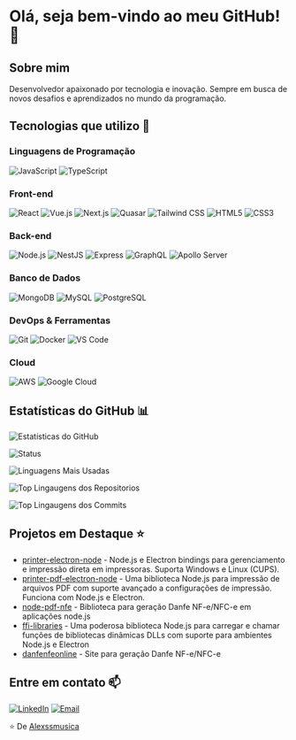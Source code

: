 # Olá, seja bem-vindo ao meu GitHub! 👋

## Sobre mim
Desenvolvedor apaixonado por tecnologia e inovação. Sempre em busca de novos desafios e aprendizados no mundo da programação.

## Tecnologias que utilizo 🚀

### Linguagens de Programação
![JavaScript](https://img.shields.io/badge/-JavaScript-F7DF1E?style=flat-square&logo=javascript&logoColor=black)
![TypeScript](https://img.shields.io/badge/-TypeScript-3178C6?style=flat-square&logo=typescript&logoColor=white)

### Front-end
![React](https://img.shields.io/badge/-React-61DAFB?style=flat-square&logo=react&logoColor=black)
![Vue.js](https://img.shields.io/badge/-Vue.js-4FC08D?style=flat-square&logo=vue.js&logoColor=white)
![Next.js](https://img.shields.io/badge/-Next.js-000000?style=flat-square&logo=next.js&logoColor=white)
![Quasar](https://img.shields.io/badge/-Quasar-1976D2?style=flat-square&logo=quasar&logoColor=white)
![Tailwind CSS](https://img.shields.io/badge/-Tailwind%20CSS-38B2AC?style=flat-square&logo=tailwind-css&logoColor=white)
![HTML5](https://img.shields.io/badge/-HTML5-E34F26?style=flat-square&logo=html5&logoColor=white)
![CSS3](https://img.shields.io/badge/-CSS3-1572B6?style=flat-square&logo=css3&logoColor=white)

### Back-end
![Node.js](https://img.shields.io/badge/-Node.js-339933?style=flat-square&logo=node.js&logoColor=white)
![NestJS](https://img.shields.io/badge/-NestJS-E0234E?style=flat-square&logo=nestjs&logoColor=white)
![Express](https://img.shields.io/badge/-Express-000000?style=flat-square&logo=express&logoColor=white)
![GraphQL](https://img.shields.io/badge/-GraphQL-E10098?style=flat-square&logo=graphql&logoColor=white)
![Apollo Server](https://img.shields.io/badge/-Apollo%20Server-311C87?style=flat-square&logo=apollo-graphql&logoColor=white)

### Banco de Dados
![MongoDB](https://img.shields.io/badge/-MongoDB-47A248?style=flat-square&logo=mongodb&logoColor=white)
![MySQL](https://img.shields.io/badge/-MySQL-4479A1?style=flat-square&logo=mysql&logoColor=white)
![PostgreSQL](https://img.shields.io/badge/-PostgreSQL-336791?style=flat-square&logo=postgresql&logoColor=white)

### DevOps & Ferramentas
![Git](https://img.shields.io/badge/-Git-F05032?style=flat-square&logo=git&logoColor=white)
![Docker](https://img.shields.io/badge/-Docker-2496ED?style=flat-square&logo=docker&logoColor=white)
![VS Code](https://img.shields.io/badge/-VS%20Code-007ACC?style=flat-square&logo=visual-studio-code&logoColor=white)

### Cloud
![AWS](https://img.shields.io/badge/-AWS-232F3E?style=flat-square&logo=amazon-aws&logoColor=white)
![Google Cloud](https://img.shields.io/badge/-Google%20Cloud-4285F4?style=flat-square&logo=google-cloud&logoColor=white)

## Estatísticas do GitHub 📊
![Estatísticas do GitHub](https://github-profile-summary-cards.vercel.app/api/cards/profile-details?username=Alexssmusica&theme=nord_dark)

![Status](https://github-profile-summary-cards.vercel.app/api/cards/stats?username=Alexssmusica&theme=nord_dark)

![Linguagens Mais Usadas](https://github-readme-stats.vercel.app/api/top-langs/?username=Alexssmusica&layout=compact&theme=dracula)

![Top Lingaugens dos Repositorios](https://github-profile-summary-cards.vercel.app/api/cards/repos-per-language?username=Alexssmusica&theme=nord_dark)

![Top Lingaugens dos Commits](https://github-profile-summary-cards.vercel.app/api/cards/most-commit-language?username=Alexssmusica&theme=nord_dark)

## Projetos em Destaque ⭐
- [printer-electron-node](https://github.com/Alexssmusica/printer-electron-node) - Node.js e Electron bindings para gerenciamento e impressão direta em impressoras. Suporta Windows e Linux (CUPS).
- [printer-pdf-electron-node](https://github.com/Alexssmusica/printer-pdf-electron-node) - Uma biblioteca Node.js para impressão de arquivos PDF com suporte avançado a configurações de impressão. Funciona com Node.js e Electron.
- [node-pdf-nfe](https://github.com/Alexssmusica/node-pdf-nfe) - Biblioteca para geração Danfe NF-e/NFC-e em aplicações node.js
- [ffi-libraries](https://github.com/Alexssmusica/ffi-libraries) - Uma poderosa biblioteca Node.js para carregar e chamar funções de bibliotecas dinâmicas DLLs com suporte para ambientes Node.js e Electron
- [danfenfeonline](https://danfenfeonline.com.br/gerar-danfe) - Site para geração Danfe NF-e/NFC-e

## Entre em contato 📫
[![LinkedIn](https://img.shields.io/badge/-LinkedIn-0077B5?style=flat-square&logo=linkedin&logoColor=white)](https://www.linkedin.com/in/alex-s-78371a217)
[![Email](https://img.shields.io/badge/-Email-D14836?style=flat-square&logo=gmail&logoColor=white)](mailto:alexssmusica@gmail.com)


⭐️ De [Alexssmusica](https://github.com/Alexssmusica)
